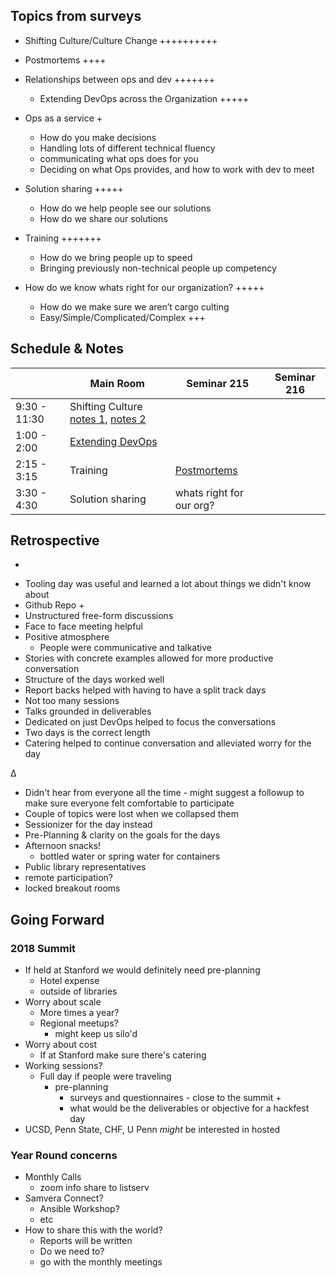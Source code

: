 Topics from surveys
---
* Shifting Culture/Culture Change ++++++++++

* Postmortems ++++

* Relationships between ops and dev +++++++
  * Extending DevOps across the Organization +++++

* Ops as a service +
  * How do you make decisions
  * Handling lots of different technical fluency
  * communicating what ops does for you
  * Deciding on what Ops provides, and how to work with dev to meet

* Solution sharing +++++
  * How do we help people see our solutions
  * How do we share our solutions

* Training +++++++
  * How do we bring people up to speed
  * Bringing previously non-technical people up competency

* How do we know whats right for our organization? +++++
  * How do we make sure we aren’t cargo culting
  * Easy/Simple/Complicated/Complex +++

Schedule & Notes
---
|| Main Room | Seminar 215 | Seminar 216|
|---|---|---|---|
|9:30 - 11:30|Shifting Culture [notes 1](https://github.com/devops4lib/DevOpsSummit/blob/master/2017/day2-people/Culture-Change.md), [notes 2](shiftin_culture.md)|||
|1:00 -  2:00|[Extending DevOps](https://github.com/devops4lib/DevOpsSummit/blob/master/2017/day2-people/Extending-DevOps.md)|||
|2:15 -  3:15|Training|[Postmortems](https://github.com/devops4lib/DevOpsSummit/blob/master/2017/day2-people/Postmortems.md)||
|3:30 - 4:30|Solution sharing|whats right for our org?||

Retrospective
---

+
* Tooling day was useful and learned a lot about things we didn't know about
* Github Repo +
* Unstructured free-form discussions
* Face to face meeting helpful
* Positive atmosphere
  * People were communicative and talkative
* Stories with concrete examples allowed for more productive conversation
* Structure of the days worked well
* Report backs helped with having to have a split track days
* Not too many sessions
* Talks grounded in deliverables
* Dedicated on just DevOps helped to focus the conversations
* Two days is the correct length
* Catering helped to continue conversation and alleviated worry for the day

∆
* Didn't hear from everyone all the time - might suggest a followup to make sure everyone felt comfortable to participate
* Couple of topics were lost when we collapsed them
* Sessionizer for the day instead
* Pre-Planning & clarity on the goals for the days
* Afternoon snacks!
  * bottled water or spring water for containers
* Public library representatives
* remote participation?
* locked breakout rooms

Going Forward
---

### 2018 Summit
* If held at Stanford we would definitely need pre-planning
  * Hotel expense
  * outside of libraries
* Worry about scale
  * More times a year?
  * Regional meetups?
    * might keep us silo'd
* Worry about cost
  * If at Stanford make sure there's catering
* Working sessions?
  * Full day if people were traveling
    * pre-planning
      * surveys and questionnaires - close to the summit +
      * what would be the deliverables or objective for a hackfest day
* UCSD, Penn State, CHF, U Penn *might* be interested in hosted

### Year Round concerns
* Monthly Calls
  * zoom info share to listserv
* Samvera Connect?
  * Ansible Workshop?
  * etc
* How to share this with the world?
  * Reports will be written
  * Do we need to?
  * go with the monthly meetings
